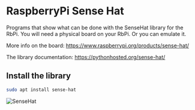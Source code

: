 # RaspberryPi Sense Hat

Programs that show what can be done with the SenseHat library for the RbPi.
You will need a physical board on your RbPi. Or you can emulate it.

More info on the board: https://www.raspberrypi.org/products/sense-hat/

The library documentation: https://pythonhosted.org/sense-hat/

## Install the library

```bash
sudo apt install sense-hat
```

![SenseHat](https://projects-static.raspberrypi.org/projects/getting-started-with-the-sense-hat/653ef80ded139ef3aa6e17c5f24936e6c9b63b6a/en/images/sense-hat.png)
